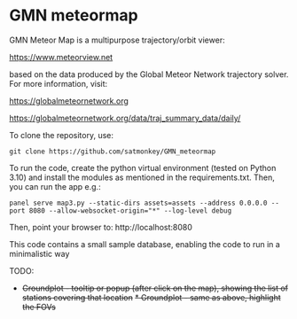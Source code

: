 # GMN meteormap
GMN Meteor Map is a multipurpose trajectory/orbit viewer:

https://www.meteorview.net

based on the data produced by the Global Meteor Network trajectory solver. For more information, visit:

https://globalmeteornetwork.org

https://globalmeteornetwork.org/data/traj_summary_data/daily/

To clone the repository, use:

`git clone https://github.com/satmonkey/GMN_meteormap`

To run the code, create the python virtual environment (tested on Python 3.10) and install the modules as mentioned in the requirements.txt.
Then, you can run the app e.g.:

`panel serve map3.py --static-dirs assets=assets --address 0.0.0.0 --port 8080 --allow-websocket-origin="*" --log-level debug`

Then, point your browser to: http://localhost:8080

This code contains a small sample database, enabling the code to run in a minimalistic way

TODO:

* ~~Groundplot - tooltip or popup (after click on the map), showing the list of stations covering that location~~
~~* Groundplot - same as above, highlight the FOVs~~

